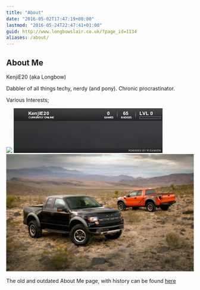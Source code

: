 ```yaml
---
title: "About"
date: "2016-05-02T17:47:19+00:00"
lastmod: "2016-05-24T22:47:41+01:00"
guid: http://www.longbowslair.co.uk/?page_id=1134
aliases: /about/
---
```


## About Me

KenjiE20 (aka Longbow)

Dabbler of all things techy, nerdy (and pony).
Chronic procrastinator.

Various Interests;

[![](http://sig.anidb.net/images/signatures/7359/ue600/)](http://sig.anidb.net/redirect/7359/ue600/)
[![](images/76561197993935169.png)](http://steamcommunity.com/id/kenjie20/)
[![Raptr Forum Signature](images/fs_overall.png)](http://raptr.com/KenjiE20?src=em_all)

The old and outdated About Me page, with history can be found [here](/about-me/)
